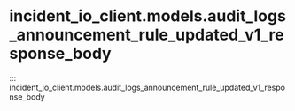 # incident_io_client.models.audit_logs_announcement_rule_updated_v1_response_body

::: incident_io_client.models.audit_logs_announcement_rule_updated_v1_response_body
